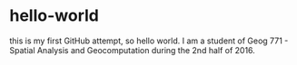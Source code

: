 # hello-world
this is my first GitHub attempt, so hello world.
I am a student of Geog 771 - Spatial Analysis and Geocomputation during the 2nd half of 2016.
